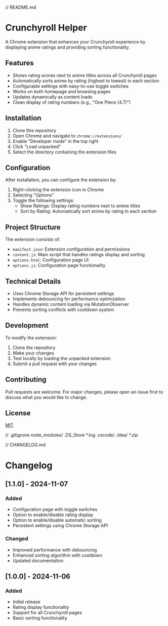 // README.md
# Crunchyroll Helper

A Chrome extension that enhances your Crunchyroll experience by displaying anime ratings and providing sorting functionality.

## Features
- Shows rating scores next to anime titles across all Crunchyroll pages
- Automatically sorts anime by rating (highest to lowest) in each section
- Configurable settings with easy-to-use toggle switches
- Works on both homepage and browsing pages
- Updates dynamically as content loads
- Clean display of rating numbers (e.g., "One Piece (4.7)")

## Installation
1. Clone this repository
2. Open Chrome and navigate to `chrome://extensions/`
3. Enable "Developer mode" in the top right
4. Click "Load unpacked"
5. Select the directory containing the extension files

## Configuration
After installation, you can configure the extension by:
1. Right-clicking the extension icon in Chrome
2. Selecting "Options"
3. Toggle the following settings:
   - Show Ratings: Display rating numbers next to anime titles
   - Sort by Rating: Automatically sort anime by rating in each section

## Project Structure
The extension consists of:
- `manifest.json`: Extension configuration and permissions
- `content.js`: Main script that handles ratings display and sorting
- `options.html`: Configuration page UI
- `options.js`: Configuration page functionality

## Technical Details
- Uses Chrome Storage API for persistent settings
- Implements debouncing for performance optimization
- Handles dynamic content loading via MutationObserver
- Prevents sorting conflicts with cooldown system

## Development
To modify the extension:
1. Clone the repository
2. Make your changes
3. Test locally by loading the unpacked extension
4. Submit a pull request with your changes

## Contributing
Pull requests are welcome. For major changes, please open an issue first to discuss what you would like to change.

## License
[MIT](https://choosealicense.com/licenses/mit/)

// .gitignore
node_modules/
.DS_Store
*.log
.vscode/
.idea/
*.zip

// CHANGELOG.md
# Changelog

## [1.1.0] - 2024-11-07
### Added
- Configuration page with toggle switches
- Option to enable/disable rating display
- Option to enable/disable automatic sorting
- Persistent settings using Chrome Storage API

### Changed
- Improved performance with debouncing
- Enhanced sorting algorithm with cooldown
- Updated documentation

## [1.0.0] - 2024-11-06
### Added
- Initial release
- Rating display functionality
- Support for all Crunchyroll pages
- Basic sorting functionality